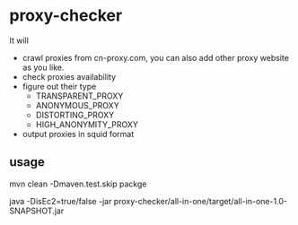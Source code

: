 # proxy-checker
It will 

* crawl proxies from cn-proxy.com, you can also add other proxy website as you like.
* check proxies availability
* figure out their type
  * TRANSPARENT_PROXY
  * ANONYMOUS_PROXY
  * DISTORTING_PROXY
  * HIGH_ANONYMITY_PROXY
* output proxies in squid format

## usage
 mvn clean -Dmaven.test.skip packge
 
 java -DisEc2=true/false -jar proxy-checker/all-in-one/target/all-in-one-1.0-SNAPSHOT.jar <outputdir>

